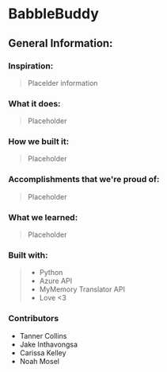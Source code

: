# BabbleBuddy

## General Information:

### Inspiration:
> Placelder information



### What it does:
> Placeholder





### How we built it:
> Placeholder






### Accomplishments that we're proud of:
> Placeholder




### What we learned: 
> Placeholder 



### Built with:
> - Python
> - Azure API
> - MyMemory Translator API
> - Love <3

### Contributors 
- Tanner Collins
- Jake Inthavongsa
- Carissa Kelley
- Noah Mosel








